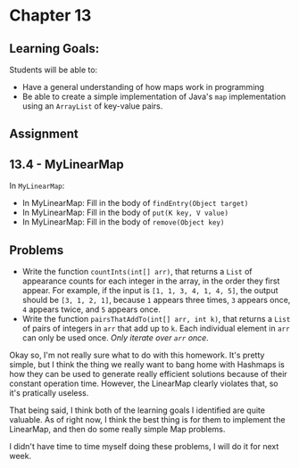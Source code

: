 # Chapter 13

## Learning Goals:

Students will be able to:

- Have a general understanding of how maps work in programming
- Be able to create a simple implementation of Java's `map` implementation using an `ArrayList` of key-value pairs.

## Assignment

## 13.4 - MyLinearMap

In `MyLinearMap`:

- In MyLinearMap: Fill in the body of `findEntry(Object target)`
- In MyLinearMap: Fill in the body of `put(K key, V value)`
- In MyLinearMap: Fill in the body of `remove(Object key)`

## Problems

- Write the function `countInts(int[] arr)`,  that returns a `List` of appearance counts for each integer in the array, in the order they first appear. For example, if the input is `[1, 1, 3, 4, 1, 4, 5]`, the output should be `[3, 1, 2, 1]`, because `1` appears three times, `3` appears once, `4` appears twice, and `5` appears once.
- Write the function `pairsThatAddTo(int[] arr, int k)`, that returns a `List` of pairs of integers in `arr` that add up to `k`. Each individual element in `arr` can only be used once. *Only iterate over `arr` once.*

Okay so, I'm not really sure what to do with this homework. It's pretty simple, but I think the thing we really want to bang home with Hashmaps is how they can be used to generate really efficient solutions because of their constant operation time. However, the LinearMap clearly violates that, so it's pratically useless.

That being said, I think both of the learning goals I identified are quite valuable. As of right now, I think the best thing is for them to implement the LinearMap, and then do some really simple Map problems.

I didn't have time to time myself doing these problems, I will do it for next week.
